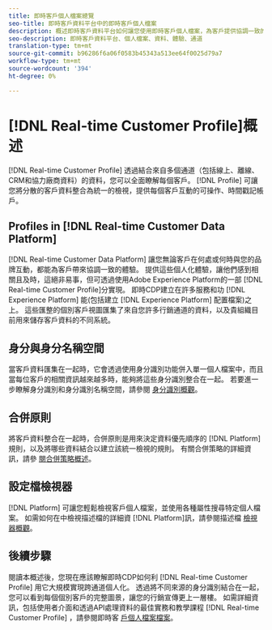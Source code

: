 ```yaml
---
title: 即時客戶個人檔案總覽
seo-title: 即時客戶資料平台中的即時客戶個人檔案
description: 概述即時客戶資料平台如何讓您使用即時客戶個人檔案，為客戶提供協調一致的相關體驗。
seo-description: 即時客戶資料平台、個人檔案、資料、體驗、通道
translation-type: tm+mt
source-git-commit: b96286f6a06f0583b45343a513ee64f0025d79a7
workflow-type: tm+mt
source-wordcount: '394'
ht-degree: 0%

---
```



# [!DNL Real-time Customer Profile]概述

[!DNL Real-time Customer Profile] 透過結合來自多個通道（包括線上、離線、CRM和協力廠商資料）的資料，您可以全面瞭解每個客戶。 [!DNL Profile] 可讓您將分散的客戶資料整合為統一的檢視，提供每個客戶互動的可操作、時間戳記帳戶。

## Profiles in [!DNL Real-time Customer Data Platform]

[!DNL Real-time Customer Data Platform] 讓您無論客戶在何處或何時與您的品牌互動，都能為客戶帶來協調一致的體驗。 提供這些個人化體驗，讓他們感到相關且及時，這絕非易事，但可透過使用Adobe Experience Platform的一部 [!DNL Real-time Customer Profile]分實現。 即時CDP建立在許多服務和功 [!DNL Experience Platform] 能(包括建立 [!DNL Experience Platform] 配置檔案)之上。 這些匯整的個別客戶視圖匯集了來自您許多行銷通道的資料，以及貴組織目前用來儲存客戶資料的不同系統。

## 身分與身分名稱空間

當客戶資料匯集在一起時，它會透過使用身分識別功能併入單一個人檔案中，而且當每位客戶的相關資訊越來越多時，能夠將這些身分識別整合在一起。 若要進一步瞭解身分識別和身分識別名稱空間，請參閱 [身分識別概觀](/help/rtcdp/profile/identities-overview.md)。

## 合併原則

將客戶資料整合在一起時，合併原則是用來決定資料優先順序的 [!DNL Platform] 規則，以及將哪些資料結合以建立該統一檢視的規則。 有關合併策略的詳細資訊，請參 [閱合併策略概述](/help/rtcdp/profile/merge-policies.md)。

## 設定檔檢視器

[!DNL Platform] 可讓您輕鬆檢視客戶個人檔案，並使用各種屬性搜尋特定個人檔案。 如需如何在中檢視描述檔的詳細資 [!DNL Platform]訊，請參閱描述檔 [檢視器概觀](/help/rtcdp/profile/profile-viewer.md)。

## 後續步驟

閱讀本概述後，您現在應該瞭解即時CDP如何利 [!DNL Real-time Customer Profile] 用它大規模實現跨通道個人化。 透過將不同來源的身分識別結合在一起，您可以看到每個個別客戶的完整圖景，讓您的行銷宣傳更上一層樓。 如需詳細資訊，包括使用者介面和透過API處理資料的最佳實務和教學課程 [!DNL Real-time Customer Profile] ，請參閱即時客 [戶個人檔案檔案](../../profile/home.md)。
